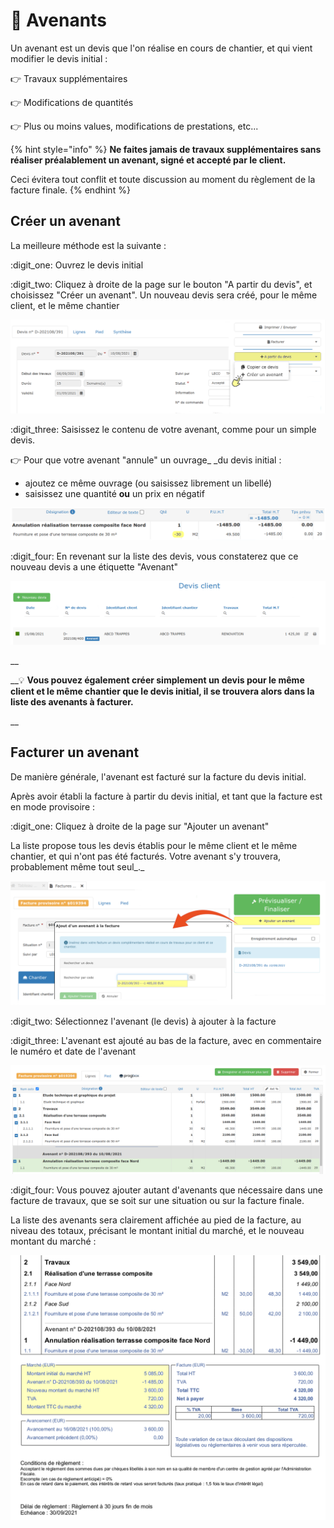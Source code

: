 # 📎 Avenants

Un avenant est un devis que l'on réalise en cours de chantier, et qui vient modifier le devis initial :

:point_right: Travaux supplémentaires

:point_right: Modifications de quantités

:point_right: Plus ou moins values, modifications de prestations, etc...

{% hint style="info" %}
**Ne faites jamais de travaux supplémentaires sans réaliser préalablement un avenant, signé et accepté par le client.**

Ceci évitera tout conflit et toute discussion au moment du règlement de la facture finale.
{% endhint %}



## Créer un avenant



La meilleure méthode est la suivante :

:digit_one: Ouvrez le devis initial

:digit_two: Cliquez à droite de la page sur le bouton "A partir du devis", et choisissez "Créer un avenant". Un nouveau devis sera créé, pour le même client, et le même chantier

![](../../.gitbook/assets/screenshot-137c-.png)

 :digit_three: Saisissez le contenu de votre avenant, comme pour un simple devis.

:point_right: Pour que votre avenant "annule" un ouvrage_ _du devis initial : 

* ajoutez ce même ouvrage (ou saisissez librement un libellé)
* saisissez une quantité **ou** un prix en négatif

![](../../.gitbook/assets/screenshot-139a-.png)

:digit_four: En revenant sur la liste des devis, vous constaterez que ce nouveau devis a une étiquette "Avenant"

![](../../.gitbook/assets/screenshot-138a-.png)

__

__:bulb: **Vous pouvez également créer simplement un devis pour le même client et le même chantier que le devis initial, il se trouvera alors dans la liste des avenants à facturer.**

__

## Facturer un avenant

De manière générale, l'avenant est facturé sur la facture du devis initial.

Après avoir établi la facture à partir du devis initial, et tant que la facture est en mode provisoire :



:digit_one: Cliquez à droite de la page sur "Ajouter un avenant"

La liste propose tous les devis établis pour le même client et le même chantier, et qui n'ont pas été facturés. Votre avenant s'y trouvera, probablement même tout seul_._

![](../../.gitbook/assets/screenshot-141c-.png)



:digit_two: Sélectionnez l'avenant (le devis) à ajouter à la facture



:digit_three: L'avenant est ajouté au bas de la facture, avec en commentaire le numéro et date de l'avenant

![](../../.gitbook/assets/screenshot-142-.png)



:digit_four: Vous pouvez ajouter autant d'avenants que nécessaire dans une facture de travaux, que se soit sur une situation ou sur la facture finale.



La liste des avenants sera clairement affichée au pied de la facture, au niveau des totaux, précisant le montant initial du marché, et le nouveau montant du marché :

![](../../.gitbook/assets/capture-decran-du-2021-08-16-01-18-331a.png)
